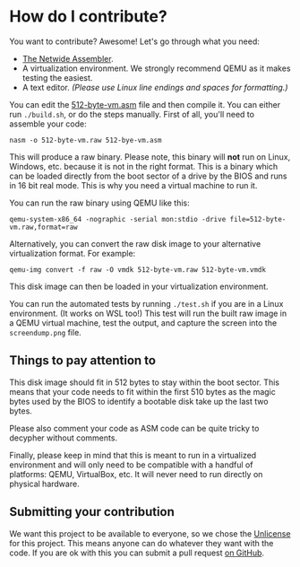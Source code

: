 # How do I contribute?

You want to contribute? Awesome! Let's go through what you need:

- [The Netwide Assembler](https://www.nasm.us/).
- A virtualization environment. We strongly recommend QEMU as it makes testing the easiest.
- A text editor. *(Please use Linux line endings and spaces for formatting.)*

You can edit the [512-byte-vm.asm](512-byte-vm.asm) file and then compile it. You can either run `./build.sh`, or do the steps manually. First of all, you'll need to assemble your code:

```
nasm -o 512-byte-vm.raw 512-bye-vm.asm 
```

This will produce a raw binary. Please note, this binary will **not** run on Linux, Windows, etc. because it is not in the right format. This is a binary which can be loaded directly from the boot sector of a drive by the BIOS and runs in 16 bit real mode. This is why you need a virtual machine to run it.

You can run the raw binary using QEMU like this:

```
qemu-system-x86_64 -nographic -serial mon:stdio -drive file=512-byte-vm.raw,format=raw
```

Alternatively, you can convert the raw disk image to your alternative virtualization format. For example:

```
qemu-img convert -f raw -O vmdk 512-byte-vm.raw 512-byte-vm.vmdk
```

This disk image can then be loaded in your virtualization environment.

You can run the automated tests by running `./test.sh` if you are in a Linux environment. (It works on WSL too!) This test will run the built raw image in a QEMU virtual machine, test the output, and capture the screen into the `screendump.png` file.

## Things to pay attention to

This disk image should fit in 512 bytes to stay within the boot sector. This means that your code needs to fit within the first 510 bytes as the magic bytes used by the BIOS to identify a bootable disk take up the last two bytes.

Please also comment your code as ASM code can be quite tricky to decypher without comments.

Finally, please keep in mind that this is meant to run in a virtualized environment and will only need to be compatible with a handful of platforms: QEMU, VirtualBox, etc. It will never need to run directly on physical hardware.

## Submitting your contribution

We want this project to be available to everyone, so we chose the [Unlicense](LICENSE.md) for this project. This means anyone can do whatever they want with the code. If you are ok with this you can submit a pull request [on GitHub](https://github.com/oVirt/512-byte-vm). 